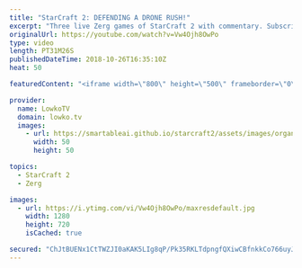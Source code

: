 ```yaml
---
title: "StarCraft 2: DEFENDING A DRONE RUSH!"
excerpt: "Three live Zerg games of StarCraft 2 with commentary. Subscribe for more videos: http://lowko.tv/youtube Swarming the Protoss: https://goo.gl/apsXSW  In this StarCraft 2 video I play three Zerg vs Zerg matches while giving commentary to them at the same time. There's a variety of strategies here. My"
originalUrl: https://youtube.com/watch?v=Vw4Ojh8OwPo
type: video
length: PT31M26S
publishedDateTime: 2018-10-26T16:35:10Z
heat: 50

featuredContent: "<iframe width=\"800\" height=\"500\" frameborder=\"0\" src=\"https://www.youtube.com/embed/Vw4Ojh8OwPo\" allow=\"accelerometer; autoplay; encrypted-media; gyroscope; picture-in-picture\" allowfullscreen></iframe>"

provider:
  name: LowkoTV
  domain: lowko.tv
  images:
    - url: https://smartableai.github.io/starcraft2/assets/images/organizations/lowko.tv-50x50.jpg
      width: 50
      height: 50

topics:
  - StarCraft 2
  - Zerg

images:
  - url: https://i.ytimg.com/vi/Vw4Ojh8OwPo/maxresdefault.jpg
    width: 1280
    height: 720
    isCached: true

secured: "ChJtBUENx1CtTWZJI0aKAK5LIg8qP/Pk35RKLTdpngfQXiwCBfnkkCo766uyJzCPHvNPEsBLS0lPl8VIgPEVdtBkB5Dw5gYYCX1pYPiPcUNsyq/Z6Uw2TKXo1jq2H1fMZBqEgiWqyW19brTa7mhgGc6LRJofv0JH42PUrDN6A28dtJNQN+vZL3ctjoY8KouKiGZU+Vy7rC5b966HPZbRCXkUB3Bzm2uGXwjbDKtchdsXduIVlQuTPiJpzJcDyyK0uriAZ4LHuBNh+0s5sKkoLfOM68TVd8ZHCCS6MXDjc5T5XZFq8Edp9ZNDCanB/JIACpKucIzbrRiVJ081BZ4XgGfLzpEqaSYFgdqS83+QjVRHkqxtHKdp32aFPo4kzC9nqyW2cE46b/cBrsdFfWAZDoa/etAeZ7faQFlin9fho+Y=;kKVr2qL/iwR/LkM3mqX24A=="
---
```


